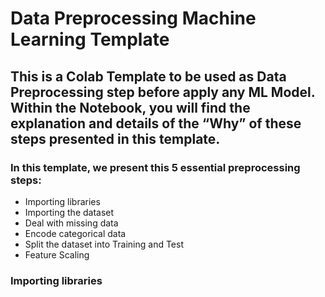 # Data Preprocessing Machine Learning Template

## This is a Colab Template to be used as Data Preprocessing step before apply any ML Model. Within the Notebook, you will find the explanation and details of the “Why” of these steps presented in this template.

### In this template, we present this 5 essential preprocessing steps: 

 - Importing libraries
 - Importing the dataset
 - Deal with missing data
 - Encode categorical data
 - Split the dataset into Training and Test
 - Feature Scaling
 
### Importing libraries
